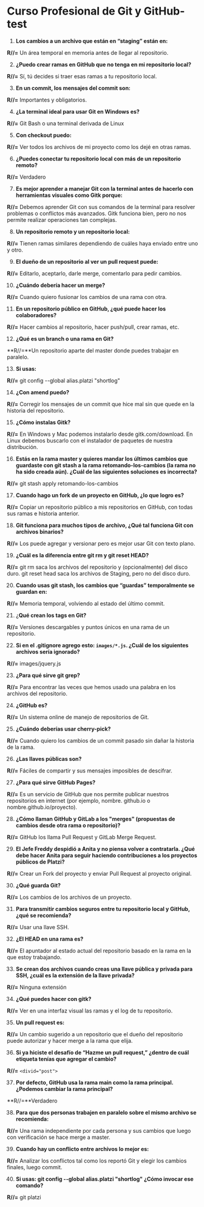 # Curso Profesional de Git y GitHub- test

1. **Los cambios a un archivo que están en “staging” están en:**

**R//=** Un área temporal en memoria antes de llegar al repositorio.

2. **¿Puedo crear ramas en GitHub que no tenga en mi repositorio local?**
 
**R//=** Sí, tú decides si traer esas ramas a tu repositorio local.

3. **En un commit, los mensajes del commit son:**

**R//=** Importantes y obligatorios.

4. **¿La terminal ideal para usar Git en Windows es?**

**R//=** Git Bash o una terminal derivada de Linux

5. **Con checkout puedo:**

**R//=** Ver todos los archivos de mi proyecto como los dejé en otras ramas.

6. **¿Puedes conectar tu repositorio local con más de un repositorio remoto?**

**R//=** Verdadero

7. **Es mejor aprender a manejar Git con la terminal antes de hacerlo con herramientas visuales como Gitk porque:**

**R//=** Debemos aprender Git con sus comandos de la terminal para resolver problemas o conflictos más avanzados. Gitk funciona bien, pero no nos permite realizar operaciones tan complejas.

8. **Un repositorio remoto y un repositorio local:**

**R//=** Tienen ramas similares dependiendo de cuáles haya enviado entre uno y otro.

9. **El dueño de un repositorio al ver un pull request puede:**

**R//=** Editarlo, aceptarlo, darle merge, comentarlo para pedir cambios.

10. **¿Cuándo debería hacer un merge?**

**R//=** Cuando quiero fusionar los cambios de una rama con otra.

11. **En un repositorio público en GitHub, ¿qué puede hacer los colaboradores?**

**R//=** Hacer cambios al repositorio, hacer push/pull, crear ramas, etc.

12. **¿Qué es un branch o una rama en Git?**

**R//=**Un repositorio aparte del master donde puedes trabajar en paralelo.

13. **Si usas:**

**R//=** git config --global alias.platzi "shortlog"

14. **¿Con amend puedo?**

**R//=** Corregir los mensajes de un commit que hice mal sin que quede en la historia del repositorio.

15. **¿Cómo instalas Gitk?**

**R//=** En Windows y Mac podemos instalarlo desde gitk.com/download. En Linux debemos buscarlo con el instalador de paquetes de nuestra distribución.

16. **Estás en la rama master y quieres mandar los últimos cambios que guardaste con git stash a la rama retomando-los-cambios (la rama no ha sido creada aún). ¿Cuál de las siguientes soluciones es incorrecta?**

**R//=** git stash apply retomando-los-cambios

17. **Cuando hago un fork de un proyecto en GitHub, ¿lo que logro es?**

**R//=** Copiar un repositorio público a mis repositorios en GitHub, con todas sus ramas e historia anterior.

18. **Git funciona para muchos tipos de archivo, ¿Qué tal funciona Git con archivos binarios?**

**R//=** Los puede agregar y versionar pero es mejor usar Git con texto plano.

19. **¿Cuál es la diferencia entre git rm y git reset HEAD?**

**R//=** git rm saca los archivos del repositorio y (opcionalmente) del disco duro. git reset head saca los archivos de  Staging, pero no del disco duro.

20. **Cuando usas git stash, los cambios que “guardas” temporalmente se guardan en:**

**R//=** Memoria temporal, volviendo al estado del último commit.

21. ¿**Qué crean los tags en Git?**

**R//=** Versiones descargables y puntos únicos en una rama de un repositorio.

22. **Si en el .gitignore agrego esto: `images/*.js`. ¿Cuál de los siguientes archivos sería ignorado?**

**R//=** images/jquery.js

23. **¿Para qué sirve git grep?**

**R//=** Para encontrar las veces que hemos usado una palabra en los archivos del repositorio.

24. **¿GitHub es?**

**R//=** Un sistema online de manejo de repositorios de Git.

25. **¿Cuándo deberías usar cherry-pick?**

**R//=** Cuando quiero los cambios de un commit pasado sin dañar la historia de la rama.

26. **¿Las llaves públicas son?**

**R//=** Fáciles de compartir y sus mensajes imposibles de descifrar.

27. **¿Para qué sirve GitHub Pages?**

**R//=** Es un servicio de GitHub que nos permite publicar nuestros repositorios en internet (por ejemplo, nombre.   github.io o nombre.github.io/proyecto).

28. **¿Cómo llaman GitHub y GitLab a los "merges" (propuestas de cambios desde otra rama o repositorio)?**

**R//=** GitHub los llama Pull Request y GitLab Merge Request.

29. **El Jefe Freddy despidió a Anita y no piensa volver a contratarla. ¿Qué debe hacer Anita para seguir haciendo contribuciones a los proyectos públicos de Platzi?**

**R//=** Crear un Fork del proyecto y enviar Pull Request al proyecto original.

30. **¿Qué guarda Git?**

**R//=** Los cambios de los archivos de un proyecto. 

31. **Para transmitir cambios seguros entre tu repositorio local y GitHub, ¿qué se recomienda?**

**R//=** Usar una llave SSH.

32. **¿El HEAD en una rama es?**

**R//=** El apuntador al estado actual del repositorio basado en la rama en la que estoy trabajando.

33. **Se crean dos archivos cuando creas una llave pública y privada para SSH, ¿cuál es la extensión de la llave privada?**

**R//=** Ninguna extensión

34. **¿Qué puedes hacer con gitk?**

**R//=** Ver en una interfaz visual las ramas y el log de tu repositorio.

35. **Un pull request es:**

**R//=** Un cambio sugerido a un repositorio que el dueño del repositorio puede autorizar y hacer merge a la rama que elija.

36. **Si ya hiciste el desafío de “Hazme un pull request,” ¿dentro de cuál etiqueta tenías que agregar el cambio?**

**R//=** `<divid="post">`

37. **Por defecto, GitHub usa la rama main como la rama principal. ¿Podemos cambiar la rama principal?**

**R//=**Verdadero 

38. **Para que dos personas trabajen en paralelo sobre el mismo archivo se recomienda:**

**R//=** Una rama independiente por cada persona y sus cambios que luego con verificación se hace merge a master.

39. **Cuando hay un conflicto entre archivos lo mejor es:**

**R//=** Analizar los conflictos tal como los reportó Git y elegir los cambios finales, luego commit.

40. **Si usas: git config --global alias.platzi "shortlog" ¿Cómo invocar ese comando?**

**R//=** git platzi
